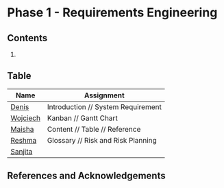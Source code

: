 # Phase 1 - Requirements Engineering
## Contents
   1. 
## Table
| Name | Assignment |
|-----|-----| 
|[Denis](https://github.com/wheissmd) | Introduction // System Requirement
|[Wojciech](https://github.com/flock-of-jays)| Kanban // Gantt Chart
|[Maisha](https://github.com/maishkhan)| Content // Table // Reference
|[Reshma](http://github.com/reshma2005)| Glossary // Risk and Risk Planning
|[Sanjita](http://github.com/SanjiGre99)|

## References and Acknowledgements


